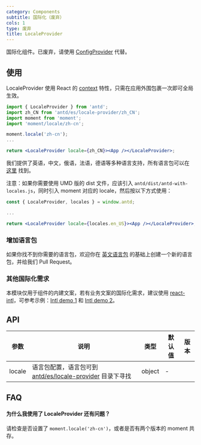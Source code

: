 ```yaml
---
category: Components
subtitle: 国际化（废弃）
cols: 1
type: 废弃
title: LocaleProvider
---
```


国际化组件。已废弃，请使用 [ConfigProvider](/components/config-provider) 代替。

## 使用

LocaleProvider 使用 React 的 [context](https://facebook.github.io/react/docs/context.html) 特性，只需在应用外围包裹一次即可全局生效。

```jsx
import { LocaleProvider } from 'antd';
import zh_CN from 'antd/es/locale-provider/zh_CN';
import moment from 'moment';
import 'moment/locale/zh-cn';

moment.locale('zh-cn');
...

return <LocaleProvider locale={zh_CN}><App /></LocaleProvider>;
```

我们提供了英语，中文，俄语，法语，德语等多种语言支持，所有语言包可以在 [这里](https://github.com/wsdo/daji/blob/master/components/locale-provider/) 找到。

注意：如果你需要使用 UMD 版的 dist 文件，应该引入 `antd/dist/antd-with-locales.js`，同时引入 moment 对应的 locale，然后按以下方式使用：

```jsx
const { LocaleProvider, locales } = window.antd;

...

return <LocaleProvider locale={locales.en_US}><App /></LocaleProvider>;
```

### 增加语言包

如果你找不到你需要的语言包，欢迎你在 [英文语言包](https://github.com/wsdo/daji/blob/master/components/locale-provider/en_US.tsx) 的基础上创建一个新的语言包，并给我们 Pull Request。

### 其他国际化需求

本模块仅用于组件的内建文案，若有业务文案的国际化需求，建议使用 [react-intl](https://github.com/yahoo/react-intl)，可参考示例：[Intl demo 1](http://github.com/ant-design/intl-example) 和 [Intl demo 2](http://yiminghe.me/learning-react/examples/react-intl.html?locale=en-US)。

## API

| 参数 | 说明 | 类型 | 默认值 | 版本 |
| --- | --- | --- | --- | --- |
| locale | 语言包配置，语言包可到 [antd/es/locale-provider](http://unpkg.com/antd/es/locale-provider/) 目录下寻找 | object | - |  |

## FAQ

#### 为什么我使用了 LocaleProvider 还有问题？

请检查是否设置了 `moment.locale('zh-cn')`，或者是否有两个版本的 moment 共存。
